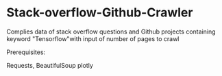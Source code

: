 # Stack-overflow-Github-Crawler
Complies data of stack overflow questions and Github projects containing keyword "Tensorflow"with input of number of pages to crawl

Prerequisites: 


Requests,
BeautifulSoup
plotly
